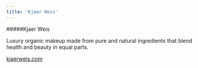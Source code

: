 ```yaml
---
title: 'Kjaer Weis'
---
```


#####Kjaer Weis

Luxury organic makeup made from pure and natural ingredients that blend health and beauty in equal parts.

[kjaerweis.com](https://kjaerweis.com/)